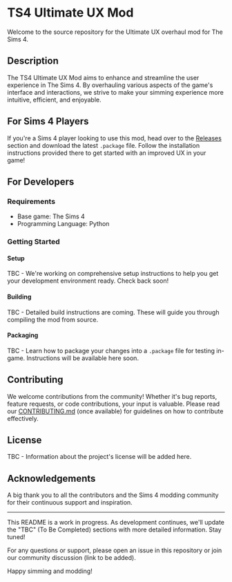 # TS4 Ultimate UX Mod

Welcome to the source repository for the Ultimate UX overhaul mod for The Sims 4.

## Description

The TS4 Ultimate UX Mod aims to enhance and streamline the user experience in The Sims 4. By overhauling various aspects of the game's interface and interactions, we strive to make your simming experience more intuitive, efficient, and enjoyable.

## For Sims 4 Players

If you're a Sims 4 player looking to use this mod, head over to the [Releases](https://github.com/CPritch/ts4-ultimate-ux/releases) section and download the latest `.package` file. Follow the installation instructions provided there to get started with an improved UX in your game!

## For Developers

### Requirements

- Base game: The Sims 4
- Programming Language: Python

### Getting Started

#### Setup

TBC - We're working on comprehensive setup instructions to help you get your development environment ready. Check back soon!

#### Building

TBC - Detailed build instructions are coming. These will guide you through compiling the mod from source.

#### Packaging

TBC - Learn how to package your changes into a `.package` file for testing in-game. Instructions will be available here soon.

## Contributing

We welcome contributions from the community! Whether it's bug reports, feature requests, or code contributions, your input is valuable. Please read our [CONTRIBUTING.md](CONTRIBUTING.md) (once available) for guidelines on how to contribute effectively.

## License

TBC - Information about the project's license will be added here.

## Acknowledgements

A big thank you to all the contributors and the Sims 4 modding community for their continuous support and inspiration.

---

This README is a work in progress. As development continues, we'll update the "TBC" (To Be Completed) sections with more detailed information. Stay tuned!

For any questions or support, please open an issue in this repository or join our community discussion (link to be added).

Happy simming and modding!